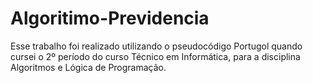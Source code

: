 # Algoritimo-Previdencia
Esse trabalho foi realizado utilizando o pseudocódigo Portugol quando cursei o 2º período do curso Técnico em Informática, para a disciplina Algoritmos e Lógica de Programação.
